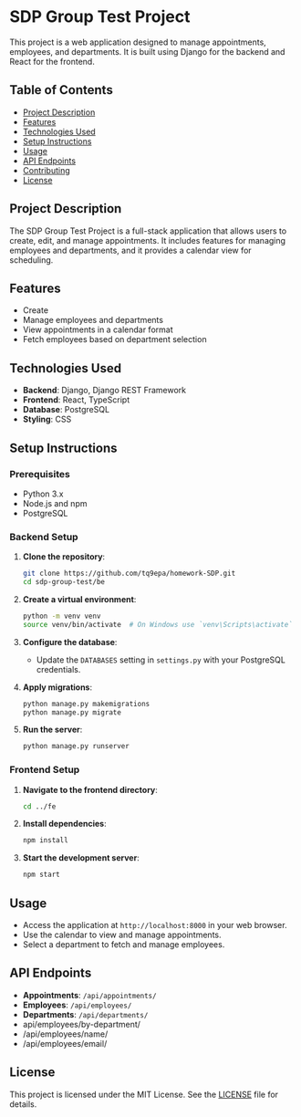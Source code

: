 # SDP Group Test Project

This project is a web application designed to manage appointments, employees, and departments. It is built using Django for the backend and React for the frontend.

## Table of Contents

- [Project Description](#project-description)
- [Features](#features)
- [Technologies Used](#technologies-used)
- [Setup Instructions](#setup-instructions)
- [Usage](#usage)
- [API Endpoints](#api-endpoints)
- [Contributing](#contributing)
- [License](#license)

## Project Description

The SDP Group Test Project is a full-stack application that allows users to create, edit, and manage appointments. It includes features for managing employees and departments, and it provides a calendar view for scheduling.

## Features

- Create
- Manage employees and departments
- View appointments in a calendar format
- Fetch employees based on department selection

## Technologies Used

- **Backend**: Django, Django REST Framework
- **Frontend**: React, TypeScript
- **Database**: PostgreSQL
- **Styling**: CSS

## Setup Instructions

### Prerequisites

- Python 3.x
- Node.js and npm
- PostgreSQL

### Backend Setup

1. **Clone the repository**:
   ```bash
   git clone https://github.com/tq9epa/homework-SDP.git
   cd sdp-group-test/be
   ```

2. **Create a virtual environment**:
   ```bash
   python -m venv venv
   source venv/bin/activate  # On Windows use `venv\Scripts\activate`
   ```

3. **Configure the database**:
   - Update the `DATABASES` setting in `settings.py` with your PostgreSQL credentials.

4. **Apply migrations**:
   ```bash
   python manage.py makemigrations
   python manage.py migrate
   ```

5. **Run the server**:
   ```bash
   python manage.py runserver
   ```

### Frontend Setup

1. **Navigate to the frontend directory**:
   ```bash
   cd ../fe
   ```

2. **Install dependencies**:
   ```bash
   npm install
   ```

3. **Start the development server**:
   ```bash
   npm start
   ```

## Usage

- Access the application at `http://localhost:8000` in your web browser.
- Use the calendar to view and manage appointments.
- Select a department to fetch and manage employees.

## API Endpoints

- **Appointments**: `/api/appointments/`
- **Employees**: `/api/employees/`
- **Departments**: `/api/departments/`
- api/employees/by-department/
- /api/employees/name/
- /api/employees/email/

## License

This project is licensed under the MIT License. See the [LICENSE](LICENSE) file for details.